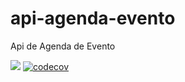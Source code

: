 # api-agenda-evento
Api de Agenda de Evento

<a href='https://api-agenda-evento.herokuapp.com/teste' target='_blank'><img src="https://img.shields.io/badge/aplicação-prod-gree.svg"></a>
[![codecov](https://codecov.io/gh/michellesantosdev/api-agenda-evento/branch/main/graph/badge.svg?token=VUGSREDJOL)](https://codecov.io/gh/michellesantosdev/api-agenda-evento)

